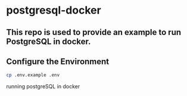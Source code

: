 # postgresql-docker

## This repo is used to provide an example to run PostgreSQL in docker.

## Configure the Environment

``` zsh
cp .env.example .env

```

running postgreSQL in docker
